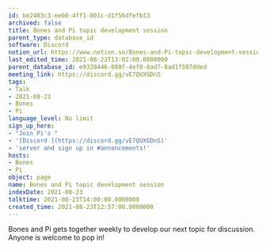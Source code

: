 ```yaml
---
id: be2403c3-ee60-4ff1-801c-d1f56dfefb13
archived: false
title: Bones and Pi topic development session
parent_type: database_id
software: Discord
notion_url: https://www.notion.so/Bones-and-Pi-topic-development-session-be2403c3ee604ff1801cd1f56dfefb13
last_edited_time: 2021-08-23T13:02:00.0000000
parent_database_id: e9339446-880f-4ef0-8ad7-8ad1f507dded
meeting_link: https://discord.gg/vE7QUXGDnS
tags:
- Talk
- 2021-08-23
- Bones
- Pi
language_level: No limit
sign_up_here:
- "Join Pi's "
- '[Discord ](https://discord.gg/vE7QUXGDnS)'
- 'server and sign up in #annoncements!'
hosts:
- Bones
- Pi
object: page
name: Bones and Pi topic development session
indexDate: 2021-08-23
talktime: 2021-08-23T14:00:00.0000000
created_time: 2021-08-23T12:57:00.0000000
---
```


Bones and Pi gets together weekly to develop our next topic for discussion.
Anyone is welcome to pop in!










